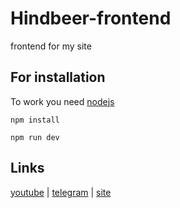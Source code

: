# Hindbeer-frontend

frontend for my site

## For installation

To work you need [nodejs](https://nodejs.org/en)

```
npm install
```

```
npm run dev
```

## Links

[youtube](https://youtube.com/@kuve.) | [telegram](https://t.me/fancy_kuve) | [site](https://hindbeer.github.io/Hindbeer-site/)

